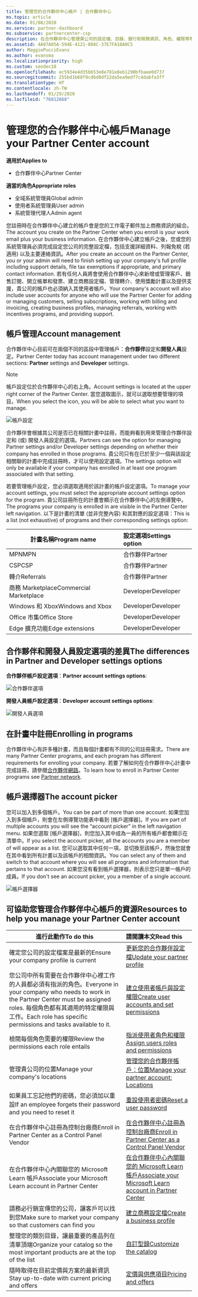 ```yaml
---
title: 管理您的合作夥伴中心帳戶 | 合作夥伴中心
ms.topic: article
ms.date: 01/08/2020
ms.service: partner-dashboard
ms.subservice: partnercenter-csp
description: 在合作夥伴中心管理貴公司的設定檔、目錄、銀行和稅務資訊、角色、權限等等。
ms.assetid: 4A07A85A-594E-4121-808C-37E7FA18A0C5
author: MaggiePucciEvans
ms.author: evansma
ms.localizationpriority: high
ms.custom: seodec18
ms.openlocfilehash: ec5934e4d35b653e8e781e8eb1290bfbaee0d737
ms.sourcegitcommit: 255bd1b68f9cd6d8df22da5ea9edf7c4dabfa3ff
ms.translationtype: HT
ms.contentlocale: zh-TW
ms.lasthandoff: 01/29/2020
ms.locfileid: "76812668"
---
```

# <a name="manage-your-partner-center-account"></a><span data-ttu-id="0d93c-103">管理您的合作夥伴中心帳戶</span><span class="sxs-lookup"><span data-stu-id="0d93c-103">Manage your Partner Center account</span></span>

<span data-ttu-id="0d93c-104">**適用於**</span><span class="sxs-lookup"><span data-stu-id="0d93c-104">**Applies to**</span></span>

-  <span data-ttu-id="0d93c-105">合作夥伴中心</span><span class="sxs-lookup"><span data-stu-id="0d93c-105">Partner Center</span></span>

<span data-ttu-id="0d93c-106">**適當的角色**</span><span class="sxs-lookup"><span data-stu-id="0d93c-106">**Appropriate roles**</span></span>
-   <span data-ttu-id="0d93c-107">全域系統管理員</span><span class="sxs-lookup"><span data-stu-id="0d93c-107">Global admin</span></span>
-   <span data-ttu-id="0d93c-108">使用者系統管理員</span><span class="sxs-lookup"><span data-stu-id="0d93c-108">User admin</span></span>
-   <span data-ttu-id="0d93c-109">系統管理代理人</span><span class="sxs-lookup"><span data-stu-id="0d93c-109">Admin agent</span></span>

<span data-ttu-id="0d93c-110">您註冊時在合作夥伴中心建立的帳戶會是您的工作電子郵件加上商務資訊的組合。</span><span class="sxs-lookup"><span data-stu-id="0d93c-110">The account you create on the Partner Center when you enroll is your work email plus your business information.</span></span> <span data-ttu-id="0d93c-111">在合作夥伴中心建立帳戶之後，您或您的系統管理員必須完成設定您公司的完整設定檔，包括支援詳細資料、列報免稅 (若適用) 以及主要連絡資訊。</span><span class="sxs-lookup"><span data-stu-id="0d93c-111">After you create an account on the Partner Center, you or your admin will need to finish setting up your company's full profile including support details, file tax exemptions if appropriate, and primary contact information.</span></span> <span data-ttu-id="0d93c-112">若有任何人員將會使用合作夥伴中心來新增或管理客戶、銷售訂閱、開立帳單和發票、建立商務設定檔、管理轉介、使用獎勵計畫以及提供支援，貴公司的帳戶也必須納入其使用者帳戶。</span><span class="sxs-lookup"><span data-stu-id="0d93c-112">Your company's account will also include user accounts for anyone who will use the Partner Center for adding or managing customers, selling subscriptions, working with billing and invoicing, creating business profiles, managing referrals, working with incentives programs, and providing support.</span></span>

## <a name="account-management"></a><span data-ttu-id="0d93c-113">帳戶管理</span><span class="sxs-lookup"><span data-stu-id="0d93c-113">Account management</span></span>

<span data-ttu-id="0d93c-114">合作夥伴中心目前可在兩個不同的區段中管理帳戶：**合作夥伴**設定和**開發人員**設定。</span><span class="sxs-lookup"><span data-stu-id="0d93c-114">Partner Center today has account management under two different sections: **Partner** settings and **Developer** settings.</span></span> 

>[!NOTE]
><span data-ttu-id="0d93c-115">帳戶設定位於合作夥伴中心的右上角。</span><span class="sxs-lookup"><span data-stu-id="0d93c-115">Account settings is located at the upper right corner of the Partner Center.</span></span> <span data-ttu-id="0d93c-116">當您選取圖示，就可以選取想要管理的項目。</span><span class="sxs-lookup"><span data-stu-id="0d93c-116">When you select the icon, you will be able to select what you want to manage.</span></span> 

![帳戶設定](images/accountsettings/account1.png)

<span data-ttu-id="0d93c-118">合作夥伴會根據其公司是否已在相關計畫中註冊，而能夠看到用來管理合作夥伴設定和 (或) 開發人員設定的選項。</span><span class="sxs-lookup"><span data-stu-id="0d93c-118">Partners can see the option for managing Partner settings and/or Developer settings depending on whether their company has enrolled in those programs.</span></span> <span data-ttu-id="0d93c-119">貴公司只有在已於至少一個與該設定相關聯的計畫中完成註冊時，才可以使用設定選項。</span><span class="sxs-lookup"><span data-stu-id="0d93c-119">The settings option will only be available if your company has enrolled in at least one program associated with that setting.</span></span> 

<span data-ttu-id="0d93c-120">若要管理帳戶設定，您必須選取適用於該計畫的帳戶設定選項。</span><span class="sxs-lookup"><span data-stu-id="0d93c-120">To manage your account settings, you must select the appropriate account settings option for the program.</span></span> <span data-ttu-id="0d93c-121">貴公司註冊所在的計畫會顯示在合作夥伴中心的左側導覽中。</span><span class="sxs-lookup"><span data-stu-id="0d93c-121">The programs your company is enrolled in are visible in the Partner Center left navigation.</span></span> <span data-ttu-id="0d93c-122">以下是計畫的清單 (並非完整內容) 和其對應的設定選項：</span><span class="sxs-lookup"><span data-stu-id="0d93c-122">This is a list (not exhaustive) of programs and their corresponding settings option:</span></span>

|<span data-ttu-id="0d93c-123">**計畫名稱**</span><span class="sxs-lookup"><span data-stu-id="0d93c-123">**Program name**</span></span>   |<span data-ttu-id="0d93c-124">**設定選項**</span><span class="sxs-lookup"><span data-stu-id="0d93c-124">**Settings option**</span></span> |
|---------------------|:-----------------------|
|<span data-ttu-id="0d93c-125">MPN</span><span class="sxs-lookup"><span data-stu-id="0d93c-125">MPN</span></span>   |<span data-ttu-id="0d93c-126">合作夥伴</span><span class="sxs-lookup"><span data-stu-id="0d93c-126">Partner</span></span>|
|<span data-ttu-id="0d93c-127">CSP</span><span class="sxs-lookup"><span data-stu-id="0d93c-127">CSP</span></span>    |<span data-ttu-id="0d93c-128">合作夥伴</span><span class="sxs-lookup"><span data-stu-id="0d93c-128">Partner</span></span>|
|<span data-ttu-id="0d93c-129">轉介</span><span class="sxs-lookup"><span data-stu-id="0d93c-129">Referrals</span></span>   |<span data-ttu-id="0d93c-130">合作夥伴</span><span class="sxs-lookup"><span data-stu-id="0d93c-130">Partner</span></span>|
|<span data-ttu-id="0d93c-131">商務 Marketplace</span><span class="sxs-lookup"><span data-stu-id="0d93c-131">Commercial Marketplace</span></span>|<span data-ttu-id="0d93c-132">Developer</span><span class="sxs-lookup"><span data-stu-id="0d93c-132">Developer</span></span>|
|<span data-ttu-id="0d93c-133">Windows 和 Xbox</span><span class="sxs-lookup"><span data-stu-id="0d93c-133">Windows and Xbox</span></span>|<span data-ttu-id="0d93c-134">Developer</span><span class="sxs-lookup"><span data-stu-id="0d93c-134">Developer</span></span>|
|<span data-ttu-id="0d93c-135">Office 市集</span><span class="sxs-lookup"><span data-stu-id="0d93c-135">Office Store</span></span>|<span data-ttu-id="0d93c-136">Developer</span><span class="sxs-lookup"><span data-stu-id="0d93c-136">Developer</span></span>|
|<span data-ttu-id="0d93c-137">Edge 擴充功能</span><span class="sxs-lookup"><span data-stu-id="0d93c-137">Edge extensions</span></span>|<span data-ttu-id="0d93c-138">Developer</span><span class="sxs-lookup"><span data-stu-id="0d93c-138">Developer</span></span>|

## <a name="the-differences-in-partner-and-developer-settings-options"></a><span data-ttu-id="0d93c-139">合作夥伴和開發人員設定選項的差異</span><span class="sxs-lookup"><span data-stu-id="0d93c-139">The differences in Partner and Developer settings options</span></span>

<span data-ttu-id="0d93c-140">**合作夥伴帳戶設定選項**：</span><span class="sxs-lookup"><span data-stu-id="0d93c-140">**Partner account settings options**:</span></span>

![合作夥伴選項](images/accountsettings/partneroptions.png)

<span data-ttu-id="0d93c-142">**開發人員帳戶設定選項**：</span><span class="sxs-lookup"><span data-stu-id="0d93c-142">**Developer account settings options**:</span></span>

![開發人員選項](images/accountsettings/devoptions.png)

## <a name="enrolling-in-programs"></a><span data-ttu-id="0d93c-144">在計畫中註冊</span><span class="sxs-lookup"><span data-stu-id="0d93c-144">Enrolling in programs</span></span>

<span data-ttu-id="0d93c-145">合作夥伴中心有許多種計畫，而且每個計畫都有不同的公司註冊需求。</span><span class="sxs-lookup"><span data-stu-id="0d93c-145">There are many Partner Center programs, and each program has different requirements for enrolling your company.</span></span> <span data-ttu-id="0d93c-146">若要了解如何在合作夥伴中心計畫中完成註冊，請參閱[合作夥伴網路](https://partner.microsoft.com/)。</span><span class="sxs-lookup"><span data-stu-id="0d93c-146">To learn how to enroll in Partner Center programs see [Partner network](https://partner.microsoft.com/).</span></span> 

## <a name="the-account-picker"></a><span data-ttu-id="0d93c-147">帳戶選擇器</span><span class="sxs-lookup"><span data-stu-id="0d93c-147">The account picker</span></span>

<span data-ttu-id="0d93c-148">您可以加入到多個帳戶。</span><span class="sxs-lookup"><span data-stu-id="0d93c-148">You can be part of more than one account.</span></span> <span data-ttu-id="0d93c-149">如果您加入到多個帳戶，則會在左側導覽功能表中看到 [帳戶選擇器]。</span><span class="sxs-lookup"><span data-stu-id="0d93c-149">If you are part of multiple accounts you will see the “account picker” in the left navigation menu.</span></span> <span data-ttu-id="0d93c-150">如果您選取 [帳戶選擇器]，則您加入其中成為一員的所有帳戶都會顯示在清單中。</span><span class="sxs-lookup"><span data-stu-id="0d93c-150">If you select the account picker, all the accounts you are a member of will appear as a list.</span></span> <span data-ttu-id="0d93c-151">您可以選取其中任何一項，並切換至該帳戶，然後您就會在其中看到所有計畫以及該帳戶的相關資訊。</span><span class="sxs-lookup"><span data-stu-id="0d93c-151">You can select any of them and switch to that account where you will see all programs and information that pertains to that account.</span></span> <span data-ttu-id="0d93c-152">如果您沒有看到帳戶選擇器，則表示您只是單一帳戶的成員。</span><span class="sxs-lookup"><span data-stu-id="0d93c-152">If you don't see an account picker, you a member of a single account.</span></span>

![帳戶選擇器](images/accountsettings/accountpicker.png)

## <a name="resources-to-help-you-manage-your-partner-center-account"></a><span data-ttu-id="0d93c-154">可協助您管理合作夥伴中心帳戶的資源</span><span class="sxs-lookup"><span data-stu-id="0d93c-154">Resources to help you manage your Partner Center account</span></span>

|<span data-ttu-id="0d93c-155">**進行此動作**</span><span class="sxs-lookup"><span data-stu-id="0d93c-155">**To do this**</span></span>   |<span data-ttu-id="0d93c-156">**請閱讀本文**</span><span class="sxs-lookup"><span data-stu-id="0d93c-156">**Read this**</span></span>   |
|-----------------------|:-----------------------|
|<span data-ttu-id="0d93c-157">確定您公司的設定檔案是最新的</span><span class="sxs-lookup"><span data-stu-id="0d93c-157">Ensure your company profile is current</span></span>   |[<span data-ttu-id="0d93c-158">更新您的合作夥伴設定檔</span><span class="sxs-lookup"><span data-stu-id="0d93c-158">Update your partner profile</span></span>](update-your-partner-profile.md)|
|<span data-ttu-id="0d93c-159">您公司中所有需要在合作夥伴中心裡工作的人員都必須有指派的角色。</span><span class="sxs-lookup"><span data-stu-id="0d93c-159">Everyone in your company who needs to work in the Partner Center must be assigned roles.</span></span> <span data-ttu-id="0d93c-160">每個角色都有其適用的特定權限與工作。</span><span class="sxs-lookup"><span data-stu-id="0d93c-160">Each role has specific permissions and tasks available to it.</span></span>|[<span data-ttu-id="0d93c-161">建立使用者帳戶與設定權限</span><span class="sxs-lookup"><span data-stu-id="0d93c-161">Create user accounts and set permissions</span></span>](create-user-accounts-and-set-permissions.md)|
|<span data-ttu-id="0d93c-162">檢閱每個角色需要的權限</span><span class="sxs-lookup"><span data-stu-id="0d93c-162">Review the permissions each role entails</span></span>|[<span data-ttu-id="0d93c-163">指派使用者角色和權限</span><span class="sxs-lookup"><span data-stu-id="0d93c-163">Assign users roles and permissions</span></span>](permissions-overview.md)
|<span data-ttu-id="0d93c-164">管理貴公司的位置</span><span class="sxs-lookup"><span data-stu-id="0d93c-164">Manage your company's locations</span></span>|[<span data-ttu-id="0d93c-165">管理您的合作夥伴帳戶：位置</span><span class="sxs-lookup"><span data-stu-id="0d93c-165">Manage your partner account: Locations</span></span>](manage-locations.md)
|<span data-ttu-id="0d93c-166">如果員工忘記他們的密碼，您必須加以重設</span><span class="sxs-lookup"><span data-stu-id="0d93c-166">If an employee forgets their password and you need to reset it</span></span>  |[<span data-ttu-id="0d93c-167">重設使用者密碼</span><span class="sxs-lookup"><span data-stu-id="0d93c-167">Reset a user password</span></span>](reset-a-user-password.md)|
|<span data-ttu-id="0d93c-168">在合作夥伴中心註冊為控制台廠商</span><span class="sxs-lookup"><span data-stu-id="0d93c-168">Enroll in Partner Center as a Control Panel Vendor</span></span>|[<span data-ttu-id="0d93c-169">在合作夥伴中心註冊為控制台廠商</span><span class="sxs-lookup"><span data-stu-id="0d93c-169">Enroll in Partner Center as a Control Panel Vendor</span></span>](enroll-as-cpv.md)|
|<span data-ttu-id="0d93c-170">在合作夥伴中心內關聯您的 Microsoft Learn 帳戶</span><span class="sxs-lookup"><span data-stu-id="0d93c-170">Associate your Microsoft Learn account in Partner Center</span></span>|[<span data-ttu-id="0d93c-171">在合作夥伴中心內關聯您的 Microsoft Learn 帳戶</span><span class="sxs-lookup"><span data-stu-id="0d93c-171">Associate your Microsoft Learn account in Partner Center</span></span>](ms-learn-associate.md)|
|<span data-ttu-id="0d93c-172">請務必行銷宣傳您的公司，讓客戶可以找到您</span><span class="sxs-lookup"><span data-stu-id="0d93c-172">Make sure to market your company so that customers can find you</span></span>   |[<span data-ttu-id="0d93c-173">建立商務設定檔</span><span class="sxs-lookup"><span data-stu-id="0d93c-173">Create a business profile</span></span>](create-a-marketing-profile.md)|
|<span data-ttu-id="0d93c-174">整理您的類別目錄，讓最重要的產品列在清單頂端</span><span class="sxs-lookup"><span data-stu-id="0d93c-174">Organize your catalog so the most important products are at the top of the list</span></span>   |[<span data-ttu-id="0d93c-175">自訂型錄</span><span class="sxs-lookup"><span data-stu-id="0d93c-175">Customize the catalog</span></span>](customize-the-catalog.md)|
|<span data-ttu-id="0d93c-176">隨時取得在目前定價與方案的最新資訊</span><span class="sxs-lookup"><span data-stu-id="0d93c-176">Stay up-to-date with current pricing and offers</span></span>   |[<span data-ttu-id="0d93c-177">定價與供應項目</span><span class="sxs-lookup"><span data-stu-id="0d93c-177">Pricing and offers</span></span>](pricing-and-offers.md)|













 

 



